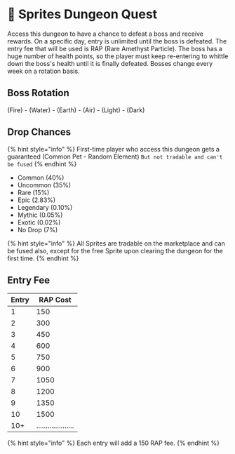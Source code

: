 # 🧚 Sprites Dungeon Quest

Access this dungeon to have a chance to defeat a boss and receive rewards. On a specific day, entry is unlimited until the boss is defeated. The entry fee that will be used is RAP (Rare Amethyst Particle). The boss has a huge number of health points, so the player must keep re-entering to whittle down the boss's health until it is finally defeated. Bosses change every week on a rotation basis.

## Boss Rotation

(Fire) - (Water) - (Earth) - (Air) - (Light) - (Dark)

## Drop Chances

{% hint style="info" %}
First-time player who access this dungeon gets a guaranteed (Common Pet - Random Element) `But not tradable and can't be fused`
{% endhint %}

* Common (40%)
* Uncommon (35%)
* Rare (15%)
* Epic (2.83%)
* Legendary (0.10%)
* Mythic (0.05%)
* Exotic (0.02%)
* No Drop (7%)

{% hint style="info" %}
All Sprites are tradable on the marketplace and can be fused also, except for the free Sprite upon clearing the dungeon for the first time.
{% endhint %}



## Entry Fee

| Entry | RAP Cost             |
| ----- | -------------------- |
| 1     | 150                  |
| 2     | 300                  |
| 3     | 450                  |
| 4     | 600                  |
| 5     | 750                  |
| 6     | 900                  |
| 7     | 1050                 |
| 8     | 1200                 |
| 9     | 1350                 |
| 10    | 1500                 |
| 10+   | .................... |

{% hint style="info" %}
Each entry will add a 150 RAP fee.
{% endhint %}
